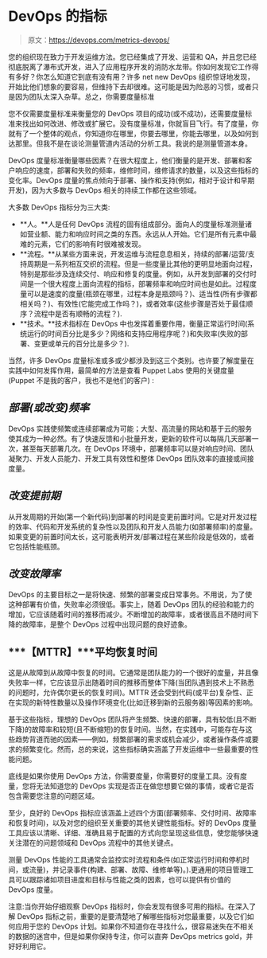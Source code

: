 # DevOps 的指标

> 原文：<https://devops.com/metrics-devops/>

您的组织现在致力于开发运维方法。您已经集成了开发、运营和 QA，并且您已经彻底脱离了瀑布式开发，进入了应用程序开发的消防水龙带。你如何发现它工作得有多好？你怎么知道它到底有没有用？许多 net new DevOps 组织惊讶地发现，开始比他们想象的要容易，但维持下去却很难。这可能是因为险恶的习惯，或者只是因为团队太深入杂草。总之，你需要度量标准

您不仅需要度量标准来衡量您的 DevOps 项目的成功(或不成功)，还需要度量标准来找出如何改进、修改或扩展它。没有度量标准，你就盲目飞行。有了度量，你就有了一个整体的观点，你知道你在哪里，你要去哪里，你能去哪里，以及如何到达那里。但我不是在谈论测量管道内活动的分析工具。我说的是测量管道本身。

DevOps 度量标准衡量哪些因素？在很大程度上，他们衡量的是开发、部署和客户响应的速度，部署和失败的频率，维修时间，维修请求的数量，以及这些指标的变化率。DevOps 度量的焦点倾向于部署、操作和支持(例如，相对于设计和早期开发)，因为大多数与 DevOps 相关的持续工作都在这些领域。

大多数 DevOps 指标分为三大类:

*   **人。**人是任何 DevOps 流程的固有组成部分。面向人的度量标准测量诸如营业额、能力和响应时间之类的东西。永远从人开始。它们是所有元素中最难的元素，它们的影响有时很难被发现。
*   **流程。**从某些方面来说，开发运维与流程息息相关，持续的部署/运营/支持周期是一系列相互交织的流程。但是一些度量比其他的更明显地面向过程，特别是那些涉及连续交付、响应和修复的度量。例如，从开发到部署的交付时间是一个很大程度上面向流程的指标，部署频率和响应时间也是如此。过程度量可以是速度的度量(瓶颈在哪里，过程本身是瓶颈吗？)、适当性(所有步骤都相关吗？)、有效性(它能完成工作吗？)，或者效率(这些步骤是否处于最佳顺序？流程中是否有顺畅的流程？).
*   **技术。**技术指标在 DevOps 中也发挥着重要作用，衡量正常运行时间(系统运行的时间百分比是多少？网络和支持应用程序呢？)和失败率(失败的部署、变更或单元的百分比是多少？).

当然，许多 DevOps 度量标准或多或少都涉及到这三个类别。也许要了解度量在实践中如何发挥作用，最简单的方法是查看 Puppet Labs 使用的关键度量(Puppet 不是我的客户，我也不是他们的客户) :

## ***部署(或改变)频率***

DevOps 实践使频繁或连续部署成为可能；大型、高流量的网站和基于云的服务使其成为一种必然。有了快速反馈和小批量开发，更新的软件可以每隔几天部署一次，甚至每天部署几次。在 DevOps 环境中，部署频率可以是对响应时间、团队凝聚力、开发人员能力、开发工具有效性和整体 DevOps 团队效率的直接或间接度量。

## ***改变提前期***

从开发周期的开始(第一个新代码)到部署的时间是变更前置时间。它是对开发过程的效率、代码和开发系统的复杂性以及团队和开发人员能力(如部署频率)的度量。如果变更的前置时间太长，这可能表明开发/部署过程在某些阶段是低效的，或者它包括性能瓶颈。

## ***改变故障率***

DevOps 的主要目标之一是将快速、频繁的部署变成日常事务。不用说，为了使这种部署有价值，失败率必须很低。事实上，随着 DevOps 团队的经验和能力的增加，它应该随着时间的推移而减少。不断增加的故障率，或者很高且不随时间下降的故障率，是整个 DevOps 过程中出现问题的良好迹象。

## ***【MTTR】***平均恢复时间

这是从故障到从故障中恢复的时间。它通常是团队能力的一个很好的度量，并且像失败率一样，它应该显示出随着时间的推移而整体下降(当团队遇到技术上不熟悉的问题时，允许偶尔更长的恢复时间)。MTTR 还会受到代码(或平台)复杂性、正在实现的新特性数量以及操作环境变化(比如迁移到新的云服务器)等因素的影响。

基于这些指标，理想的 DevOps 团队将产生频繁、快速的部署，具有较低(且不断下降)的故障率和较短(且不断缩短)的恢复时间。当然，在实践中，可能存在与这些趋势背道而驰的因素——例如，频繁部署的需求或机会减少，或者操作条件或要求的频繁变化。然而，总的来说，这些指标确实涵盖了开发运维中一些最重要的性能问题。

底线是如果你使用 DevOps 方法，你需要度量，你需要好的度量工具。没有度量，您将无法知道您的 DevOps 实现是否正在做您想要它做的事情，或者它是否包含需要您注意的问题区域。

至少，良好的 DevOps 指标应该涵盖上述四个方面(部署频率、交付时间、故障率和恢复时间)，以及对您的组织至关重要的其他关键性能指标。好的 DevOps 度量工具应该以清晰、详细、准确且易于配置的方式向您呈现这些信息，使您能够快速关注潜在的问题领域和 DevOps 流程中的其他关键点。

测量 DevOps 性能的工具通常会监控实时流程和条件(如正常运行时间和停机时间，或流量)，并记录事件(构建、部署、故障、维修单等)。).更通用的项目管理工具可以跟踪诸如项目进度和目标与性能之类的因素，也可以提供有价值的 DevOps 度量。

注意:当你开始仔细观察 DevOps 指标时，你会发现有很多可用的指标。在深入了解 DevOps 指标之前，重要的是要清楚地了解哪些指标对您最重要，以及它们如何应用于您的 DevOps 计划。如果你不知道你在寻找什么，很容易迷失在不相关的数据的迷宫中，但是如果你保持专注，你可以直奔 DevOps metrics gold，并好好利用它。
